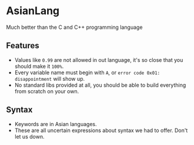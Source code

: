 # AsianLang
Much better than the C and C++ programming language
## Features
- Values like `0.99` are not allowed in out language, it's so close that you should make it `100%`.
- Every variable name must begin with `A`, or `error code 0x01: disappointment` will show up.
- No standard libs provided at all, you should be able to build everything from scratch on your own.
## Syntax
- Keywords are in Asian languages.
- These are all uncertain expressions about syntax we had to offer. Don't let us down.
